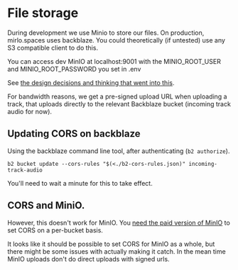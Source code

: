 # File storage

During development we use Minio to store our files. On production, mirlo.spaces uses backblaze. You could theoretically (if untested) use any S3 compatible client to do this.

You can access dev MinIO at localhost:9001 with the MINIO_ROOT_USER and MINIO_ROOT_PASSWORD you set in .env

See [the design decisions and thinking that went into this](/docs/technical_designs/2024-12-scalable-audio-storage.md).

For bandwidth reasons, we get a pre-signed upload URL when uploading a track, that uploads directly to the relevant Backblaze bucket (incoming track audio for now).

## Updating CORS on backblaze

Using the backblaze command line tool, after authenticating (`b2 authorize`).

```
b2 bucket update --cors-rules "$(<./b2-cors-rules.json)" incoming-track-audio
```

You'll need to wait a minute for this to take effect.

## CORS and MiniO.

However, this doesn't work for MinIO. You [need the paid version of MinIO](https://github.com/minio/minio/discussions/20841) to set CORS on a per-bucket basis.

It looks like it should be possible to set CORS for MinIO as a whole, but there might be some issues with actually making it catch. In the mean time MinIO uploads don't do direct uploads with signed urls.
